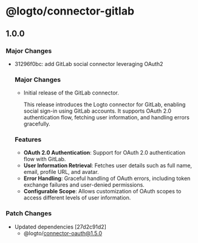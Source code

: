 # @logto/connector-gitlab

## 1.0.0

### Major Changes

- 31296f0bc: add GitLab social connector leveraging OAuth2

  ### Major Changes

  - Initial release of the GitLab connector.

    This release introduces the Logto connector for GitLab, enabling social sign-in using GitLab accounts. It supports OAuth 2.0 authentication flow, fetching user information, and handling errors gracefully.

  ### Features

  - **OAuth 2.0 Authentication**: Support for OAuth 2.0 authentication flow with GitLab.
  - **User Information Retrieval**: Fetches user details such as full name, email, profile URL, and avatar.
  - **Error Handling**: Graceful handling of OAuth errors, including token exchange failures and user-denied permissions.
  - **Configurable Scope**: Allows customization of OAuth scopes to access different levels of user information.

### Patch Changes

- Updated dependencies [27d2c91d2]
  - @logto/connector-oauth@1.5.0
